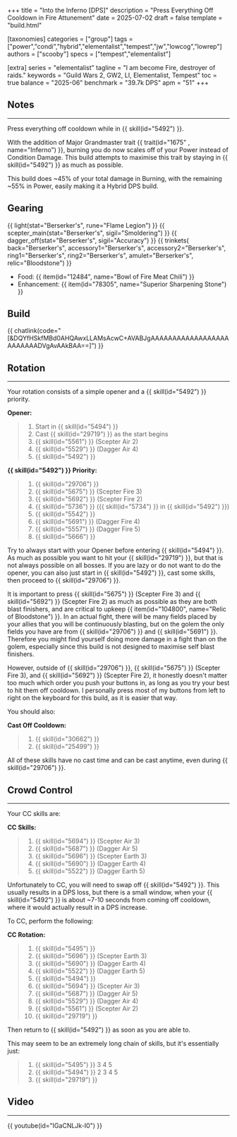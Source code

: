 +++
title = "Into the Inferno [DPS]"
description = "Press Everything Off Cooldown in Fire Attunement"
date = 2025-07-02
draft = false
template = "build.html"

[taxonomies]
categories = ["group"]
tags = ["power","condi","hybrid","elementalist","tempest","jw","lowcog","lowrep"]
authors = ["scooby"]
specs = ["tempest","elementalist"]

[extra]
series = "elementalist"
tagline = "I am become Fire, destroyer of raids."
keywords = "Guild Wars 2, GW2, LI, Elementalist, Tempest"
toc = true
balance = "2025-06"
benchmark = "39.7k DPS"
apm = "51"
+++

## Notes

---

Press everything off cooldown while in {{ skill(id="5492") }}.

With the addition of Major Grandmaster trait {{ trait(id="1675" , name="Inferno") }}, burning you do now scales off of your Power instead of Condition Damage. This build attempts to maximise this trait by staying in {{ skill(id="5492") }} as much as possible.

This build does ~45% of your total damage in Burning, with the remaining ~55% in Power, easily making it a Hybrid DPS build.

## Gearing

{{ light(stat="Berserker's", rune="Flame Legion") }}
{{ scepter_main(stat="Berserker's", sigil="Smoldering") }}
{{ dagger_off(stat="Berserker's", sigil="Accuracy") }}
{{ trinkets(
	back="Berserker's",
	accessory1="Berserker's",
	accessory2="Berserker's",
	ring1="Berserker's",
	ring2="Berserker's",
	amulet="Berserker's",
	relic="Bloodstone") }}

- Food: {{ item(id="12484", name="Bowl of Fire Meat Chili") }}
- Enhancement: {{ item(id="78305", name="Superior Sharpening Stone") }}

## Build

{{ chatlink(code="[&DQYfHSkfMBd0AHQAwxLLAMsAcwC+AVABJgAAAAAAAAAAAAAAAAAAAAAAAAADVgAvAAkBAA==]") }}


## Rotation

---

Your rotation consists of a simple opener and a {{ skill(id="5492") }} priority.

**Opener:**
> 1. Start in {{ skill(id="5494") }}
> 1. Cast {{ skill(id="29719") }} as the start begins
> 1. {{ skill(id="5561") }} (Scepter Air 2)
> 2. {{ skill(id="5529") }} (Dagger Air 4)
> 3. {{ skill(id="5492") }}

**{{ skill(id="5492") }} Priority:**
> 1. {{ skill(id="29706") }}
> 1. {{ skill(id="5675") }} (Scepter Fire 3)
> 1. {{ skill(id="5692") }} (Scepter Fire 2)
> 1. {{ skill(id="5736") }} ({{ skill(id="5734") }} in {{ skill(id="5492") }})
> 1. {{ skill(id="5542") }}
> 1. {{ skill(id="5691") }} (Dagger Fire 4)
> 1. {{ skill(id="5557") }} (Dagger Fire 5)
> 1. {{ skill(id="5666") }}

Try to always start with your Opener before entering {{ skill(id="5494") }}. As much as possible you want to hit your {{ skill(id="29719") }}, but that is not always possible on all bosses. If you are lazy or do not want to do the opener, you can also just start in {{ skill(id="5492") }}, cast some skills, then proceed to {{ skill(id="29706") }}.

It is important to press {{ skill(id="5675") }} (Scepter Fire 3) and {{ skill(id="5692") }} (Scepter Fire 2) as much as possible as they are both blast finishers, and are critical to upkeep {{ item(id="104800", name="Relic of Bloodstone") }}. In an actual fight, there will be many fields placed by your allies that you will be continuously blasting, but on the golem the only fields you have are from {{ skill(id="29706") }} and {{ skill(id="5691") }}. Therefore you might find yourself doing more damage in a fight than on the golem, especially since this build is not designed to maximise self blast finishers.

However, outside of {{ skill(id="29706") }}, {{ skill(id="5675") }} (Scepter Fire 3), and {{ skill(id="5692") }} (Scepter Fire 2), it honestly doesn't matter too much which order you push your buttons in, as long as you try your best to hit them off cooldown. I personally press most of my buttons from left to right on the keyboard for this build, as it is easier that way.

You should also:

**Cast Off Cooldown:**
> 1. {{ skill(id="30662") }}
> 1. {{ skill(id="25499") }}

All of these skills have no cast time and can be cast anytime, even during {{ skill(id="29706") }}.

## Crowd Control

---

Your CC skills are:

**CC Skills:**
> 1. {{ skill(id="5694") }} (Scepter Air 3)
> 1. {{ skill(id="5687") }} (Dagger Air 5)
> 1. {{ skill(id="5696") }} (Scepter Earth 3)
> 1. {{ skill(id="5690") }} (Dagger Earth 4)
> 1. {{ skill(id="5522") }} (Dagger Earth 5)

Unfortunately to CC, you will need to swap off {{ skill(id="5492") }}. This usually results in a DPS loss, but there is a small window, when your {{ skill(id="5492") }} is about ~7-10 seconds from coming off cooldown, where it would actually result in a DPS increase.

To CC, perform the following:

**CC Rotation:**
> 1. {{ skill(id="5495") }}
> 1. {{ skill(id="5696") }} (Scepter Earth 3)
> 1. {{ skill(id="5690") }} (Dagger Earth 4)
> 1. {{ skill(id="5522") }} (Dagger Earth 5)
> 1. {{ skill(id="5494") }}
> 1. {{ skill(id="5694") }} (Scepter Air 3)
> 1. {{ skill(id="5687") }} (Dagger Air 5)
> 1. {{ skill(id="5529") }} (Dagger Air 4)
> 1. {{ skill(id="5561") }} (Scepter Air 2)
> 1. {{ skill(id="29719") }}

Then return to {{ skill(id="5492") }} as soon as you are able to.

This may seem to be an extremely long chain of skills, but it's essentially just:
> 1. {{ skill(id="5495") }} 3 4 5
> 1. {{ skill(id="5494") }} 2 3 4 5
> 1. {{ skill(id="29719") }}

## Video

---

{{ youtube(id="IGaCNLJk-I0") }}
